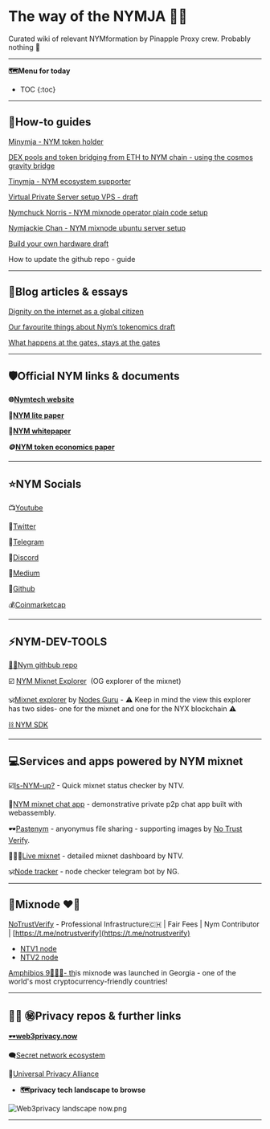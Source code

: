 # The way of the NYMJA 🥷🏼

Curated wiki of relevant NYMformation by Pinapple Proxy crew. Probably nothing 👀 

---

**🗺️Menu for today**

* TOC
{:toc}

---

## 🥐**How-to guides**

[Minymja - NYM token holder](docs/minymja-NYM-token-holder.md)

[DEX pools and token bridging from ETH to NYM chain - using the cosmos gravity bridge](docs/DEX-pools-and-token-bridging-from-ETH-to-NYM-chain.md)

[Tinymja - NYM ecosystem supporter](docs/tinymja-NYM-ecosystem-supportermd)

[Virtual Private Server setup VPS - draft](docs/virtual-private-server-setup.md)

[Nymchuck Norris - NYM mixnode operator plain code setup](docs/nymchuck-Norris-NYM-mixnode-operator.md)

[Nymjackie Chan - NYM mixnode ubuntu server setup](docs/nymjackie-Chan-NYM-mixnode-ubuntu-server-setup.md)

[Build your own hardware  draft](docs/build-your-own-hardware.md)

How to update the github repo - guide

---

## 🍍Blog articles & essays

[Dignity on the internet as a global citizen](docs/dignity-on-the-internet-as-a-global-citizen.md)

[Our favourite things about Nym’s tokenomics draft](docs/our-favourite-things-about-Nym-tokenomics.md)

[What happens at the gates, stays at the gates ](docs/what-happens-at-the-gates-stays-at-the-gates.md)

---

## 🛡️**Official NYM links & documents**

**🌐[Nymtech website](https://nymtech.net)**

**📄[NYM lite paper](https://nymtech.net/nym-litepaper.pdf)**

**🔭[NYM whitepaper](https://nymtech.net/nym-whitepaper.pdf)**

**🪙[NYM token economics paper](https://nymtech.net/nym-cryptoecon-paper.pdf)**

---

## ⭐**NYM Socials**

📺[Youtube](https://www.youtube.com/@Nymtech)

🦜[Twitter](https://twitter.com/nymproject)

📱[Telegram](https://t.me/nymchan)

👾[Discord](https://discord.gg/nym)

📖[Medium](https://medium.com/nymtech)

🔮[Github](https://github.com/nymtech)

💰[Coinmarketcap](https://coinmarketcap.com/currencies/nym/)

---

## ⚡**NYM-DEV-TOOLS**

[🔎💯Nym githbub repo](https://github.com/nymtech/nym/tree/nym-connect-v1.1.2)

☑️ [NYM Mixnet Explorer](https://explorer.nymtech.net)  (OG explorer of the mixnet)

🕉️[Mixnet explorer](https://mixnet.explorers.guru) by [Nodes Guru](https://nodes.guru)   - ⚠️ Keep in mind the view this explorer has two sides- one for the mixnet and one for the NYX blockchain ⚠️

[⛓️ NYM SDK](https://www.npmjs.com/package/@nymproject/sdk)

---

## 💻Services and apps powered by NYM mixnet

☑️[Is-NYM-up?](https://isnymup.com) - Quick mixnet status checker by NTV.

💬[NYM mixnet chat app](https://chat-demo.nymtech.net) - demonstrative private p2p chat app built with webassembly.

🕶️[Pastenym](https://pastenym.ch/#/) - anyonymus file sharing - supporting images by [No Trust Verify](https://nym.notrustverify.ch).

👩🏼‍💻[Live mixnet](https://status.notrustverify.ch/grafana/d/CW3L7dVVk/nym-mixnet?orgId=1) - detailed mixnet dashboard by NTV.

🕉️[Node tracker](https://t.me/NodesGuru_bot) - node checker telegram bot by NG.

---

## 🍍Mixnode ❤️‍🔥

[NoTrustVerify](https://nym.notrustverify.ch) - Professional Infrastructure🇨🇭 | Fair Fees | Nym Contributor | [https://t.me/notrustverify](https://t.me/notrustverify)
* [NTV1 node](https://mixnet.explorers.guru/mixnode/4yRfauFzZnejJhG2FACTVQ7UnYEcFUYw3HzXrmuwLMaR)
* [NTV2 node](https://mixnet.explorers.guru/mixnode/4yRfauFzZnejJhG2FACTVQ7UnYEcFUYw3HzXrmuwLMaR)

[Amphibios 9🍍🇬🇪- th](https://mixnet.explorers.guru/mixnode/RYDYNZNwZfeZs87TLhn4dWAK9xax3eLdMJ1fzJnqFvU)is mixnode was launched in Georgia - one of the world's most cryptocurrency-friendly countries!

---

## 🕵🏼 ㊙️Privacy repos & further links

[🕶️**web3privacy.now**](https://github.com/Msiusko/web3privacy)

🗨️[Secret network ecosystem](https://scrt.network/ecosystem/dapps)

💠[Universal Privacy Alliance](https://privacyalliance.com)

- **🗺️privacy tech landscape to browse**
    
 ![Web3privacy landscape now.png](docs/Web3privacy_landscape_now.png)
    

---
